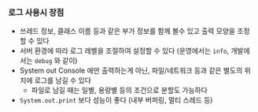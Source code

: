 ### 로그 사용시 장점

* 쓰레드 정보, 클래스 이름 등과 같은 부가 정보를 함께 볼수 있고 출력 모양을 조정할 수 있다
* 서버 환경에 따라 로그 레벨을 조절하여 설정할 수 있다 (운영에서는 `info`, 개발에서는 `debug` 와 같이)
* System out Console 에만 출력하는게 아닌, 파일/네트워크 등과 같은 별도의 위치에 로그를 남길 수 있다
    * 파일로 남길 때는 일별, 용량별 등의 조건으로 분할도 가능하다
* `System.out.print` 보다 성능이 좋다 (내부 버퍼링, 멀티 스레드 등)
